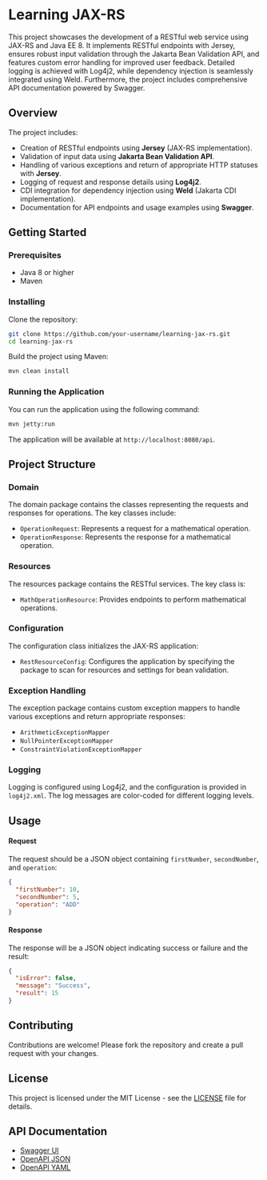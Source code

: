 # Learning JAX-RS

This project showcases the development of a RESTful web service using JAX-RS and Java EE 8. It implements RESTful
endpoints with Jersey, ensures robust input validation through the Jakarta Bean Validation API, and features custom
error handling for improved user feedback. Detailed logging is achieved with Log4j2, while dependency injection is
seamlessly integrated using Weld. Furthermore, the project includes comprehensive API documentation powered by Swagger.
## Overview

The project includes:

- Creation of RESTful endpoints using **Jersey** (JAX-RS implementation).
- Validation of input data using **Jakarta Bean Validation API**.
- Handling of various exceptions and return of appropriate HTTP statuses with **Jersey**.
- Logging of request and response details using **Log4j2**.
- CDI integration for dependency injection using **Weld** (Jakarta CDI implementation).
- Documentation for API endpoints and usage examples using **Swagger**.

## Getting Started

### Prerequisites

- Java 8 or higher
- Maven

### Installing

Clone the repository:

```bash
git clone https://github.com/your-username/learning-jax-rs.git
cd learning-jax-rs
```

Build the project using Maven:

```bash
mvn clean install
```

### Running the Application

You can run the application using the following command:

```bash
mvn jetty:run
```

The application will be available at `http://localhost:8080/api`.

## Project Structure

### Domain

The domain package contains the classes representing the requests and responses for operations. The key classes include:

- `OperationRequest`: Represents a request for a mathematical operation.
- `OperationResponse`: Represents the response for a mathematical operation.

### Resources

The resources package contains the RESTful services. The key class is:

- `MathOperationResource`: Provides endpoints to perform mathematical operations.

### Configuration

The configuration class initializes the JAX-RS application:

- `RestResourceConfig`: Configures the application by specifying the package to scan for resources and settings for bean
  validation.

### Exception Handling

The exception package contains custom exception mappers to handle various exceptions and return appropriate responses:

- `ArithmeticExceptionMapper`
- `NullPointerExceptionMapper`
- `ConstraintViolationExceptionMapper`

### Logging

Logging is configured using Log4j2, and the configuration is provided in `log4j2.xml`. The log messages are color-coded
for different logging levels.

## Usage

#### Request

The request should be a JSON object containing `firstNumber`, `secondNumber`, and `operation`:

```json
{
  "firstNumber": 10,
  "secondNumber": 5,
  "operation": "ADD"
}
```

#### Response

The response will be a JSON object indicating success or failure and the result:

```json
{
  "isError": false,
  "message": "Success",
  "result": 15
}
```

## Contributing

Contributions are welcome! Please fork the repository and create a pull request with your changes.

## License

This project is licensed under the MIT License - see the [LICENSE](LICENSE) file for details.

## API Documentation

- [Swagger UI](http://localhost:8090/swagger-ui/index.html)
- [OpenAPI JSON](http://localhost:8090/api/openapi.json)
- [OpenAPI YAML](http://localhost:8090/api/openapi.yaml)
